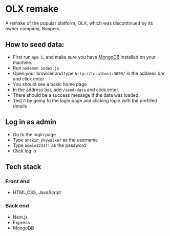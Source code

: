 # OLX remake
A remake of the popular platform, OLX, which was discontinued by its owner company, Naspers. 

## How to seed data:
- First run ``` npm i ```, and make sure you have [MongoDB](https://www.mongodb.com/docs/core/administration/install-community/) installed on your machine.
- Run ``` nodemon index.js ```
- Open your browser and type ``` http://localhost:3000/ ``` in the address bar and click enter
- You should see a basic home page
- In the address bar, add ```/seed-data``` and click enter.
- There should be a success message if the data was loaded.
- Test it by going to the login page and clicking login with the prefilled details

## Log in as admin
- Go to the login page
- Type ``` anakin_skywalker ``` as the username
- Type ``` Admin1234!! ``` as the password
- Click log in

## Tech stack
### Front end
- HTML,CSS, JavaScript
### Back end
- Next.js
- Express
- MongoDB
